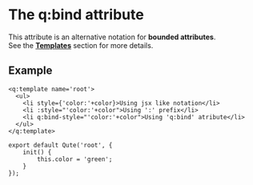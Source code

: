 # The q:bind attribute

This attribute is an alternative notation for **bounded attributes**.  \
See the **[Templates](#/templates)** section for more details.

## Example

```jsq
<q:template name='root'>
  <ul>
  	<li style={'color:'+color}>Using jsx like notation</li>
  	<li :style="'color:'+color">Using ':' prefix</li>
  	<li q:bind-style="'color:'+color">Using 'q:bind' atribute</li>
  </ul>
</q:template>

export default Qute('root', {
	init() {
		this.color = 'green';
	}
});
```
